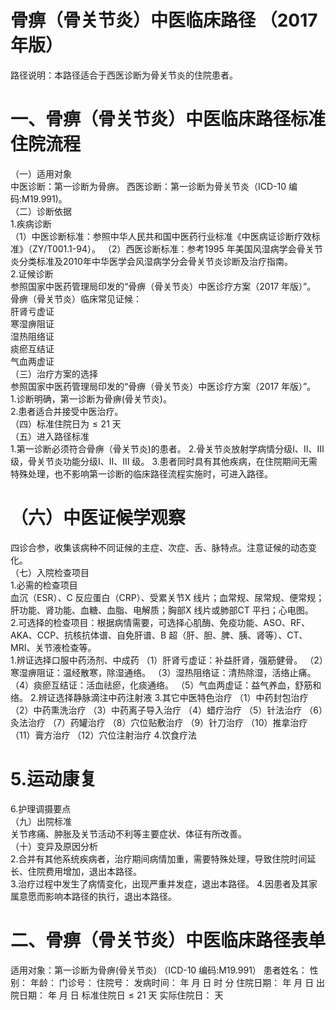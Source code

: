 # 骨痹（骨关节炎）中医临床路径 （2017 年版）  
路径说明：本路径适合于西医诊断为骨关节炎的住院患者。  
# 一、骨痹（骨关节炎）中医临床路径标准住院流程  
（一）适用对象  
中医诊断：第一诊断为骨痹。 西医诊断：第一诊断为骨关节炎（ICD-10 编码:M19.991)。  
（二）诊断依据  
1.疾病诊断  
（1）中医诊断标准：参照中华人民共和国中医药行业标准《中医病证诊断疗效标准》（ZY/T001.1-94）。 （2）西医诊断标准：参考1995 年美国风湿病学会骨关节炎分类标准及2010年中华医学会风湿病学分会骨关节炎诊断及治疗指南。  
2.证候诊断  
参照国家中医药管理局印发的“骨痹（骨关节炎）中医诊疗方案（2017 年版）”。  
骨痹（骨关节炎）临床常见证候：  
肝肾亏虚证  
寒湿痹阻证  
湿热阻络证  
痰瘀互结证  
气血两虚证  
（三）治疗方案的选择  
参照国家中医药管理局印发的“骨痹（骨关节炎）中医诊疗方案（2017 年版）”。  
1.诊断明确，第一诊断为骨痹(骨关节炎)。  
2.患者适合并接受中医治疗。  
（四）标准住院日为${\leqslant}21$ 天  
（五）进入路径标准  
1.第一诊断必须符合骨痹（骨关节炎)的患者。 2.骨关节炎放射学病情分级Ⅰ、Ⅱ、Ⅲ级，骨关节炎功能分级Ⅰ、Ⅱ、Ⅲ 级。 3.患者同时具有其他疾病，在住院期间无需特殊处理，也不影响第一诊断的临床路径流程实施时，可进入路径。  
# （六）中医证候学观察  
四诊合参，收集该病种不同证候的主症、次症、舌、脉特点。注意证候的动态变化。  
（七）入院检查项目  
1.必需的检查项目  
血沉（ESR）、C 反应蛋白（CRP）、受累关节X 线片；血常规、尿常规、便常规；肝功能、肾功能、血糖、血脂、电解质；胸部X 线片或肺部CT 平扫；心电图。  
2.可选择的检查项目：根据病情需要，可选择心肌酶、免疫功能、ASO、RF、AKA、CCP、抗核抗体谱、自免肝谱、B 超（肝、胆、脾、胰、肾等）、CT、MRI、关节液检查等。  
1.辨证选择口服中药汤剂、中成药 （1）肝肾亏虚证：补益肝肾，强筋健骨。 （2）寒湿痹阻证：温经散寒，除湿通络。 （3）湿热阻络证：清热除湿，活络止痛。 （4）痰瘀互结证：活血祛瘀，化痰通络。 （5）气血两虚证：益气养血，舒筋和络。  2.辨证选择静脉滴注中药注射液   3.其它中医特色治疗 （1）中药封包治疗 （2）中药熏洗治疗 （3）中药离子导入治疗 （4）蜡疗治疗 （5）针法治疗 （6）灸法治疗 （7）药罐治疗 （8）穴位贴敷治疗  （9）针刀治疗 （10）推拿治疗 （11）膏方治疗 （12）穴位注射治疗  4.饮食疗法  
# 5.运动康复  
6.护理调摄要点  
（九）出院标准  
关节疼痛、肿胀及关节活动不利等主要症状、体征有所改善。  
（十）变异及原因分析  
2.合并有其他系统疾病者，治疗期间病情加重，需要特殊处理，导致住院时间延长、住院费用增加，退出本路径。  
3.治疗过程中发生了病情变化，出现严重并发症，退出本路径。 4.因患者及其家属意愿而影响本路径的执行，退出本路径。  
# 二、骨痹（骨关节炎）中医临床路径表单  
适用对象：第一诊断为骨痹(骨关节炎) （ICD-10 编码:M19.991） 患者姓名：          性别：    年龄：    门诊号：         住院号：            发病时间：   年  月  日  时  分  住院日期：   年  月  日 出院日期：   年  月   日 标准住院日${\leqslant}21$ 天                实际住院日：     天  
